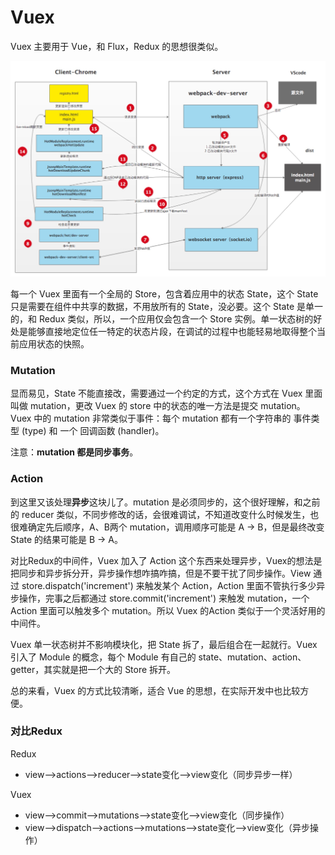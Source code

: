 # Vuex

Vuex 主要用于 Vue，和 Flux，Redux 的思想很类似。

![](../../.gitbook/assets/image%20%28103%29.png)

每一个 Vuex 里面有一个全局的 Store，包含着应用中的状态 State，这个 State 只是需要在组件中共享的数据，不用放所有的 State，没必要。这个 State 是单一的，和 Redux 类似，所以，一个应用仅会包含一个 Store 实例。单一状态树的好处是能够直接地定位任一特定的状态片段，在调试的过程中也能轻易地取得整个当前应用状态的快照。

### Mutation

显而易见，State 不能直接改，需要通过一个约定的方式，这个方式在 Vuex 里面叫做 mutation，更改 Vuex 的 store 中的状态的唯一方法是提交 mutation。Vuex 中的 mutation 非常类似于事件：每个 mutation 都有一个字符串的 事件类型 \(type\) 和 一个 回调函数 \(handler\)。

注意：**mutation 都是同步事务**。

### Action

到这里又该处理**异步**这块儿了。mutation 是必须同步的，这个很好理解，和之前的  reducer 类似，不同步修改的话，会很难调试，不知道改变什么时候发生，也很难确定先后顺序，A、B两个 mutation，调用顺序可能是 A -&gt; B，但是最终改变 State 的结果可能是 B -&gt; A。

对比Redux的中间件，Vuex 加入了 Action 这个东西来处理异步，Vuex的想法是把同步和异步拆分开，异步操作想咋搞咋搞，但是不要干扰了同步操作。View 通过 store.dispatch\('increment'\) 来触发某个 Action，Action 里面不管执行多少异步操作，完事之后都通过 store.commit\('increment'\) 来触发 mutation，一个 Action 里面可以触发多个 mutation。所以 Vuex 的Action 类似于一个灵活好用的中间件。

Vuex 单一状态树并不影响模块化，把 State 拆了，最后组合在一起就行。Vuex 引入了 Module 的概念，每个 Module 有自己的 state、mutation、action、getter，其实就是把一个大的 Store 拆开。

总的来看，Vuex 的方式比较清晰，适合 Vue 的思想，在实际开发中也比较方便。  


### 对比Redux

Redux

*  view——&gt;actions——&gt;reducer——&gt;state变化——&gt;view变化（同步异步一样）

Vuex 

* view——&gt;commit——&gt;mutations——&gt;state变化——&gt;view变化（同步操作）
*  view——&gt;dispatch——&gt;actions——&gt;mutations——&gt;state变化——&gt;view变化（异步操作） 

